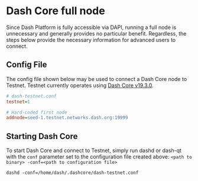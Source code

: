 # Dash Core full node

Since Dash Platform is fully accessible via DAPI, running a full node is unnecessary and generally provides no particular benefit. Regardless, the steps below provide the necessary information for advanced users to connect.

## Config File

 The config file shown below may be used to connect a Dash Core node to Testnet. Testnet currently operates using [Dash Core v19.3.0](https://github.com/dashpay/dash/releases/tag/v19.3.0).

```ini dash-testnet.conf
# dash-testnet.conf
testnet=1

# Hard-coded first node
addnode=seed-1.testnet.networks.dash.org:19999
```

## Starting Dash Core

To start Dash Core and connect to Testnet, simply run dashd or dash-qt with the `conf` parameter set to the configuration file created above: `<path to binary> -conf=<path to configuration file>`

```shell Start dashd on Testnet
dashd -conf=/home/dash/.dashcore/dash-testnet.conf
```
